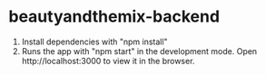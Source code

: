 # beautyandthemix-backend

1. Install dependencies with "npm install"
2. Runs the app with "npm start" in the development mode.
   Open http://localhost:3000 to view it in the browser.